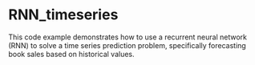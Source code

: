 # RNN_timeseries
This code example demonstrates how to use a recurrent neural network (RNN) to solve a time series prediction problem, specifically forecasting book sales based on historical values. 
